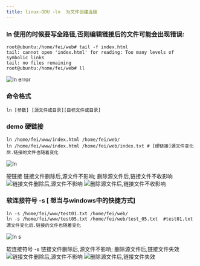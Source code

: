 ```yaml
---
title: linux-DDU -ln  为文件创建连接  
---
```

### ln 使用的时候要写全路径,否则编辑链接后的文件可能会出现错误:

```
root@ubuntu:/home/fei/web# tail -f index.html 
tail: cannot open 'index.html' for reading: Too many levels of symbolic links
tail: no files remaining
root@ubuntu:/home/fei/web# ll
```

![ln error](/img/linux_command01_2017_1224/linux_00/error.png "ln error")

### 命令格式
```
ln [参数] [源文件或目录][目标文件或目录]
```

### demo 硬链接
```
ln /home/fei/www/index.html /home/fei/web/    
ln /home/fei/www/index.html /home/fei/web/index.txt # [硬链接]源文件变化后.链接的文件也随着变化
```

![ln](/img/linux_command01_2017_1224/linux_00/ln.png "ln")

硬链接
链接文件删除后,源文件不影响; 
删除源文件后,链接文件不收影响
![链接文件删除后,源文件不影响](/img/linux_command01_2017_1224/linux_00/ln_001.png "链接文件删除后,源文件不影响")
![删除源文件后,链接文件不收影响](/img/linux_command01_2017_1224/linux_00/ln_002.png "删除源文件后,链接文件不收影响")


### 软连接符号 -s   [ 想当与windows中的快捷方式]
```
ln -s /home/fei/www/test01.txt /home/fei/web/
ln -s /home/fei/www/test05.txt /home/fei/web/test_05.txt  #test01.txt 源文件变化后.链接的文件也随着变化
```

![ln s](/img/linux_command01_2017_1224/linux_00/ln_s.png "ln s 软连接符号")

软连接符号 -s
链接文件删除后,源文件不影响; 
删除源文件后,链接文件失效
![链接文件删除后,源文件不影响](/img/linux_command01_2017_1224/linux_00/ln_01.png "链接文件删除后,源文件不影响")
![删除源文件后,链接文件失效](/img/linux_command01_2017_1224/linux_00/ln_02.png "删除源文件后,链接文件失效")







































































